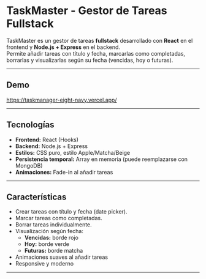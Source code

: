 # TaskMaster - Gestor de Tareas Fullstack

TaskMaster es un gestor de tareas **fullstack** desarrollado con **React** en el frontend y **Node.js + Express** en el backend.  
Permite añadir tareas con título y fecha, marcarlas como completadas, borrarlas y visualizarlas según su fecha (vencidas, hoy o futuras).  

---

## **Demo**

https://taskmanager-eight-navy.vercel.app/

---

## **Tecnologías**

- **Frontend:** React (Hooks)  
- **Backend:** Node.js + Express  
- **Estilos:** CSS puro, estilo Apple/Matcha/Beige  
- **Persistencia temporal:** Array en memoria (puede reemplazarse con MongoDB)  
- **Animaciones:** Fade-in al añadir tareas  

---

## **Características**

- Crear tareas con título y fecha (date picker).  
- Marcar tareas como completadas.  
- Borrar tareas individualmente.  
- Visualización según fecha:  
  - **Vencidas:** borde rojo  
  - **Hoy:** borde verde  
  - **Futuras:** borde matcha  
- Animaciones suaves al añadir tareas  
- Responsive y moderno  

---



